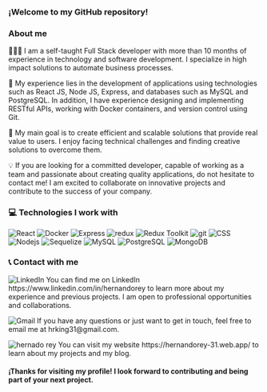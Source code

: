 ### ¡Welcome to my GitHub repository!

### About me

👨🏻‍💻 I am a self-taught Full Stack developer with more than 10 months of experience in technology and software development. I specialize in high impact solutions to automate business processes.

💼 My experience lies in the development of applications using technologies such as React JS, Node JS, Express, and databases such as MySQL and PostgreSQL. In addition, I have experience designing and implementing RESTful APIs, working with Docker containers, and version control using Git.

🚀 My main goal is to create efficient and scalable solutions that provide real value to users. I enjoy facing technical challenges and finding creative solutions to overcome them.

💡 If you are looking for a committed developer, capable of working as a team and passionate about creating quality applications, do not hesitate to contact me! I am excited to collaborate on innovative projects and contribute to the success of your company.

<h3>💻 Technologies I work with</h3>
<p>
  <img alt="React" src="https://img.shields.io/badge/-React-45b8d8?style=flat-square&logo=react&logoColor=white" />
  <img alt="Docker" src="https://img.shields.io/badge/-Docker-46a2f1?style=flat-square&logo=docker&logoColor=white" />
  <img alt="Express" src="https://img.shields.io/badge/-Express-000000?style=flat-square&logo=express&logoColor=white" />
  <img alt="redux" src="https://img.shields.io/badge/-Redux-764ABC?style=flat-square&logo=redux&logoColor=white" />
  <img alt="Redux Toolkit" src="https://img.shields.io/badge/-Redux_Toolkit-764ABC?style=flat-square&logo=redux&logoColor=white" />
  <img alt="git" src="https://img.shields.io/badge/-Git-F05032?style=flat-square&logo=git&logoColor=white" />
  <img alt="CSS" src="https://img.shields.io/badge/-CSS-1572B6?style=flat-square&logo=css3&logoColor=white" />
  <img alt="Nodejs" src="https://img.shields.io/badge/-Nodejs-43853d?style=flat-square&logo=Node.js&logoColor=white" />
  <img alt="Sequelize" src="https://img.shields.io/badge/-Sequelize-52B0E7?style=flat-square&logo=sequelize&logoColor=white" />
  <img alt="MySQL" src="https://img.shields.io/badge/-MySQL-4479A1?style=flat-square&logo=mysql&logoColor=white" />
  <img alt="PostgreSQL" src="https://img.shields.io/badge/-PostgreSQL-336791?style=flat-square&logo=postgresql&logoColor=white" />
  <img alt="MongoDB" src="https://img.shields.io/badge/-MongoDB-47A248?style=flat-square&logo=mongodb&logoColor=white" />
</p>
 
 ### 📞 Contact with me
<p><img src="https://img.icons8.com/fluent/24/000000/linkedin.png" alt="LinkedIn" "/> You can find me on LinkedIn https://www.linkedin.com/in/hernandorey to learn more about my experience and previous projects. I am open to professional opportunities and collaborations.
</p>
<p><img src="https://img.icons8.com/fluent/24/000000/gmail.png" alt="Gmail" "/>
 If you have any questions or just want to get in touch, feel free to email me at hrking31@gmail.com.</p>
<p><img src="https://img.icons8.com/fluency/24/link.png" alt="hernado rey" "/> You can visit my website https://hernandorey-31.web.app/ to learn about my projects and my blog.
</p>

#### ¡Thanks for visiting my profile! I look forward to contributing and being part of your next project.

